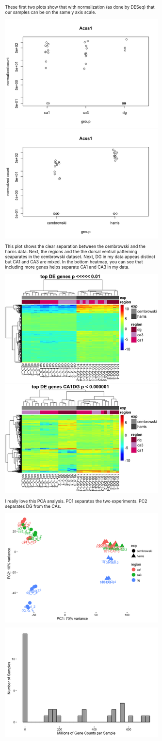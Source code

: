These first two plots show that with normalization (as done by DESeq)
that our samples can be on the same y axis scale.

![](../figures/combo/DifferentialGeneExpressionAnalysis-1.png)![](../figures/combo/DifferentialGeneExpressionAnalysis-2.png)

This plot shows the clear separation between the cembrowski and the
harris data. Next, the regions and the the dorsal ventral patterning
seaparates in the cembrowski dataset. Next, DG in my data appeas
distinct but CA1 and CA3 are mixed. In the bottom heatmap, you can see
that including more genes helps separate CA1 and CA3 in my data.

![](../figures/combo/Heatmap100DEgenes-1.png)![](../figures/combo/Heatmap100DEgenes-2.png)

I really love this PCA analysis. PC1 separates the two experiments. PC2
separates DG from the CAs.

![](../figures/combo/PCA-1.png)

![](../figures/combo/edgeR-1.png)
